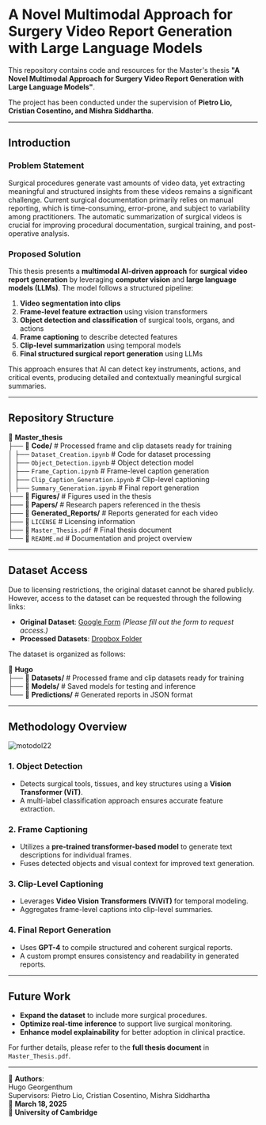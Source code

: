 # A Novel Multimodal Approach for Surgery Video Report Generation with Large Language Models

This repository contains code and resources for the Master's thesis **"A Novel Multimodal Approach for Surgery Video Report Generation with Large Language Models"**.

The project has been conducted under the supervision of **Pietro Lio, Cristian Cosentino, and Mishra Siddhartha**.

---

## Introduction

### Problem Statement

Surgical procedures generate vast amounts of video data, yet extracting meaningful and structured insights from these videos remains a significant challenge. Current surgical documentation primarily relies on manual reporting, which is time-consuming, error-prone, and subject to variability among practitioners. The automatic summarization of surgical videos is crucial for improving procedural documentation, surgical training, and post-operative analysis.

### Proposed Solution

This thesis presents a **multimodal AI-driven approach** for **surgical video report generation** by leveraging **computer vision** and **large language models (LLMs)**. The model follows a structured pipeline:

1. **Video segmentation into clips**
2. **Frame-level feature extraction** using vision transformers
3. **Object detection and classification** of surgical tools, organs, and actions
4. **Frame captioning** to describe detected features
5. **Clip-level summarization** using temporal models
6. **Final structured surgical report generation** using LLMs

This approach ensures that AI can detect key instruments, actions, and critical events, producing detailed and contextually meaningful surgical summaries.

---

## Repository Structure

📂 **Master_thesis**  
├── 📁 **Code/**   # Processed frame and clip datasets ready for training  
│   ├── `Dataset_Creation.ipynb`    # Code for dataset processing  
│   ├── `Object_Detection.ipynb`    # Object detection model  
│   ├── `Frame_Caption.ipynb`       # Frame-level caption generation  
│   ├── `Clip_Caption_Generation.ipynb`  # Clip-level captioning  
│   ├── `Summary_Generation.ipynb`  # Final report generation  
├── 📁 **Figures/**   # Figures used in the thesis  
├── 📁 **Papers/**    # Research papers referenced in the thesis  
├── 📁 **Generated_Reports/**  # Reports generated for each video  
├── 📄 `LICENSE`  # Licensing information  
├── 📄 `Master_Thesis.pdf`  # Final thesis document  
└── 📄 `README.md`  # Documentation and project overview  

---

## Dataset Access

Due to licensing restrictions, the original dataset cannot be shared publicly. However, access to the dataset can be requested through the following links:

- **Original Dataset**: [Google Form](https://forms.gle/GbMj8TwNoNpMUJuv9) *(Please fill out the form to request access.)*
- **Processed Datasets**: [Dropbox Folder](https://www.dropbox.com/scl/fo/dxgile7sjtfie18ch8gcz/AGwi8nFqGPMFPd3S7AHxD5o?rlkey=zj5p9mqddtfhwc61arjybmyxp&st=pt02tp7e&dl=0)  

The dataset is organized as follows:

📂 **Hugo**  
├── 📁 **Datasets/**  # Processed frame and clip datasets ready for training  
├── 📁 **Models/**  # Saved models for testing and inference  
└── 📁 **Predictions/**  # Generated reports in JSON format  

---

## Methodology Overview

![motodol22](https://github.com/user-attachments/assets/095b3cca-f8da-49ef-b360-7e589b674a43)


### 1. **Object Detection**
- Detects surgical tools, tissues, and key structures using a **Vision Transformer (ViT)**.
- A multi-label classification approach ensures accurate feature extraction.

### 2. **Frame Captioning**
- Utilizes a **pre-trained transformer-based model** to generate text descriptions for individual frames.
- Fuses detected objects and visual context for improved text generation.

### 3. **Clip-Level Captioning**
- Leverages **Video Vision Transformers (ViViT)** for temporal modeling.
- Aggregates frame-level captions into clip-level summaries.

### 4. **Final Report Generation**
- Uses **GPT-4** to compile structured and coherent surgical reports.
- A custom prompt ensures consistency and readability in generated reports.


---

## Future Work

- **Expand the dataset** to include more surgical procedures.
- **Optimize real-time inference** to support live surgical monitoring.
- **Enhance model explainability** for better adoption in clinical practice.

For further details, please refer to the **full thesis document** in `Master_Thesis.pdf`.

---

📌 **Authors**:  
Hugo Georgenthum  
Supervisors: Pietro Lio, Cristian Cosentino, Mishra Siddhartha  
📅 **March 18, 2025**  
📍 **University of Cambridge**


